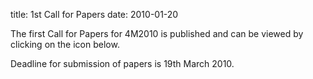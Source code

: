 title: 1st Call for Papers
date: 2010-01-20  

The first Call for Papers for 4M2010 is published and can be viewed by clicking on the icon below.  
  
Deadline for submission of papers is 19th March 2010.  
  


